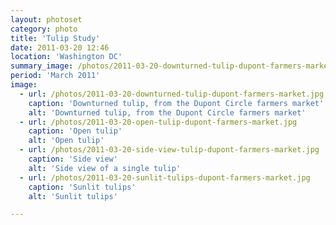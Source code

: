 ```yaml
---
layout: photoset
category: photo
title: 'Tulip Study'
date: 2011-03-20 12:46
location: 'Washington DC'
summary_image: /photos/2011-03-20-downturned-tulip-dupont-farmers-market.jpg
period: 'March 2011'
image:
  - url: /photos/2011-03-20-downturned-tulip-dupont-farmers-market.jpg
    caption: 'Downturned tulip, from the Dupont Circle farmers market'
    alt: 'Downturned tulip, from the Dupont Circle farmers market'
  - url: /photos/2011-03-20-open-tulip-dupont-farmers-market.jpg
    caption: 'Open tulip'
    alt: 'Open tulip'
  - url: /photos/2011-03-20-side-view-tulip-dupont-farmers-market.jpg
    caption: 'Side view'
    alt: 'Side view of a single tulip'
  - url: /photos/2011-03-20-sunlit-tulips-dupont-farmers-market.jpg
    caption: 'Sunlit tulips'
    alt: 'Sunlit tulips'

---
```


